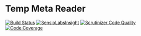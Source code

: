Temp Meta Reader
================

[![Build Status](https://travis-ci.org/temp/meta-reader.svg?branch=master)](https://travis-ci.org/temp/meta-reader)
[![SensioLabsInsight](https://insight.sensiolabs.com/projects/c698d94e-f215-4276-8f3b-04fd482b051c/mini.png)](https://insight.sensiolabs.com/projects/c698d94e-f215-4276-8f3b-04fd482b051c)
[![Scrutinizer Code Quality](https://scrutinizer-ci.com/g/temp/meta-reader/badges/quality-score.png?b=master)](https://scrutinizer-ci.com/g/temp/meta-reader/?branch=master)
[![Code Coverage](https://scrutinizer-ci.com/g/temp/meta-reader/badges/coverage.png?b=master)](https://scrutinizer-ci.com/g/temp/meta-reader/?branch=master)
